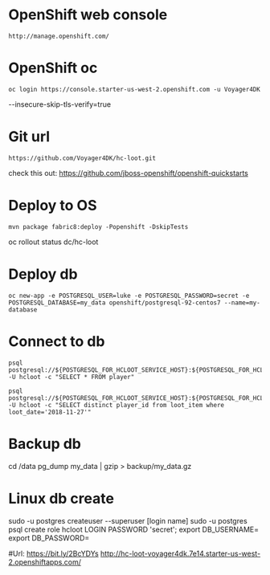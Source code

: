 # OpenShift web console
	http://manage.openshift.com/

# OpenShift oc
	oc login https://console.starter-us-west-2.openshift.com -u Voyager4DK 
--insecure-skip-tls-verify=true

# Git url
	https://github.com/Voyager4DK/hc-loot.git
check this out: 
	https://github.com/jboss-openshift/openshift-quickstarts

# Deploy to OS
	mvn package fabric8:deploy -Popenshift -DskipTests

oc rollout status dc/hc-loot

# Deploy db
	oc new-app -e POSTGRESQL_USER=luke -e POSTGRESQL_PASSWORD=secret -e POSTGRESQL_DATABASE=my_data openshift/postgresql-92-centos7 --name=my-database

# Connect to db
	psql postgresql://${POSTGRESQL_FOR_HCLOOT_SERVICE_HOST}:${POSTGRESQL_FOR_HCLOOT_SERVICE_PORT}/hcloot_db -U hcloot -c "SELECT * FROM player"
	
	psql postgresql://${POSTGRESQL_FOR_HCLOOT_SERVICE_HOST}:${POSTGRESQL_FOR_HCLOOT_SERVICE_PORT}/hcloot_db -U hcloot -c "SELECT distinct player_id from loot_item where loot_date='2018-11-27'"

# Backup db
cd /data
pg_dump my_data | gzip > backup/my_data.gz

# Linux db create
sudo -u postgres createuser --superuser [login name]
sudo -u postgres psql
create role hcloot LOGIN PASSWORD 'secret';
export DB_USERNAME=
export DB_PASSWORD=

#Url:
	https://bit.ly/2BcYDYs
	http://hc-loot-voyager4dk.7e14.starter-us-west-2.openshiftapps.com/
